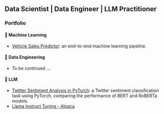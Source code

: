 ## Data Scientist | Data Engineer | LLM Practitioner


### Portfolio							       		

#### 📍 Machine Learning

- [Vehicle Sales Predictor](https://github.com/hongyingyue/Vehicle-sales-predictor/tree/main): an end-to-end machine learning pipeline.


#### 📍 Data Engineering

- To be continued ...


#### 📍 LLM

- [Twitter Sentiment Analysis in PyTorch](https://www.kaggle.com/code/brendayue/twitter-sentiment-analysis-in-pytorch): a Twitter sentiment classification task using PyTorch, comparing the performance of BERT and RoBERTa models.
- [Llama Instruct Tuning - Alpaca](https://www.kaggle.com/code/brendayue/llama-instruct-tuning-alpaca)